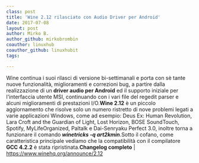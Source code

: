 ```yaml
---
class: post
title: 'Wine 2.12 rilasciato con Audio Driver per Android'
date: 2017-07-08
layout: post
author: Mirko B.
author_github: mirkobrombin
coauthor: linuxhub
coauthor_github: linuxhubit
tags:

---
```

Wine continua i suoi rilasci di versione bi-settimanali e porta con sè tante nuove funzionalità, miglioramenti e correzioni bug, a partire dalla realizzazione di un<strong> driver audio per Android</strong> ed il supporto iniziale per l'interfaccia utente MSI, continuando con i vari file del regedit parser e alcuni miglioramenti di prestazioni I/O.<strong>Wine 2.12</strong> è un piccolo aggiornamento che risolve solo un numero ristretto di nove problemi legati a varie applicazioni Windows, come ad esempio: Deus Ex: Human Revolution, Lara Croft and the Guardian of Light, Lost Horizon, BOSE SoundTouch, Spotify, MyLifeOrganized, Paltalk e Dai-Senryaku Perfect 3.0, inoltre torna a funzionare il comando<em><strong> winetricks -q art2kmin</strong></em>.Sotto il cofano, come caratteristica principale vediamo che la compatibilità con il compilatore <strong>GCC 4.2.2</strong> è stata ripristinata.<strong>Changelog completo</strong> |<a href="https://www.winehq.org/announce/2.12"> https://www.winehq.org/announce/2.12</a>